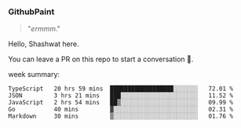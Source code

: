 
### GithubPaint

>"*ermmm*." 

Hello, Shashwat here.

You can leave a PR on this repo to start a conversation 🌝.

week summary: 
<!--START_SECTION:waka-->
```text
TypeScript   20 hrs 59 mins  ██████████████████░░░░░░░   72.01 % 
JSON         3 hrs 21 mins   ███░░░░░░░░░░░░░░░░░░░░░░   11.52 % 
JavaScript   2 hrs 54 mins   ██▒░░░░░░░░░░░░░░░░░░░░░░   09.99 % 
Go           40 mins         ▓░░░░░░░░░░░░░░░░░░░░░░░░   02.31 % 
Markdown     30 mins         ▒░░░░░░░░░░░░░░░░░░░░░░░░   01.76 % 
```
<!--END_SECTION:waka-->

